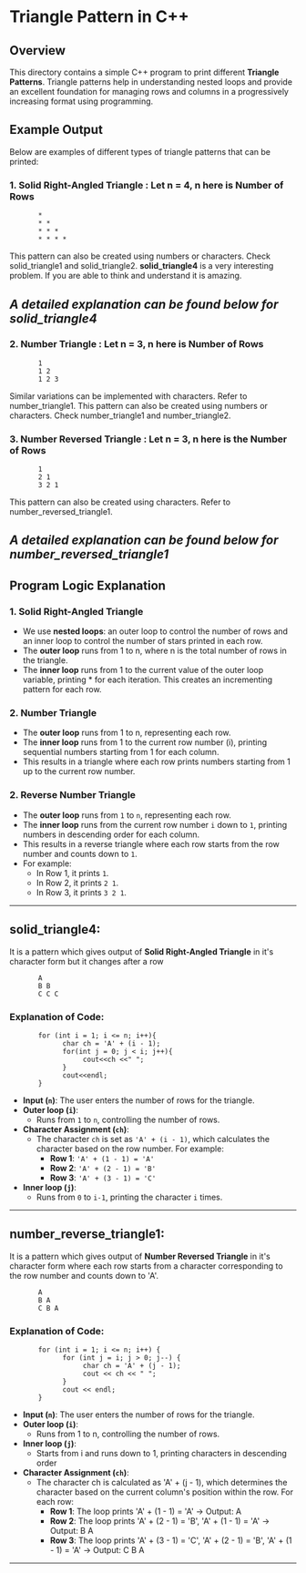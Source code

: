 # Triangle Pattern in C++

## Overview
This directory contains a simple C++ program to print different **Triangle Patterns**. Triangle patterns help in understanding nested loops and provide an excellent foundation for managing rows and columns in a progressively increasing format using programming.

## Example Output
Below are examples of different types of triangle patterns that can be printed:

### 1. **Solid Right-Angled Triangle** : Let n = 4, n here is Number of Rows
```
       *
       * *
       * * *
       * * * *
```
This pattern can also be created using numbers or characters. Check solid_triangle1 and solid_triangle2.
**solid_triangle4** is a very interesting problem. If you are able to think and understand it is amazing. 
## *A detailed explanation can be found below for solid_triangle4*

### 2. **Number Triangle** : Let n = 3, n here is Number of Rows
```
       1
       1 2
       1 2 3
```
Similar variations can be implemented with characters. Refer to number_triangle1.
This pattern can also be created using numbers or characters. Check number_triangle1 and number_triangle2.

### 3. **Number Reversed Triangle** : Let n = 3, n here is the Number of Rows
```
       1
       2 1
       3 2 1
```
This pattern can also be created using characters. Refer to number_reversed_triangle1. 
## *A detailed explanation can be found below for number_reversed_triangle1*

## Program Logic Explanation

### 1. Solid Right-Angled Triangle
- We use **nested loops**: an outer loop to control the number of rows and an inner loop to control the number of stars printed in each row.
- The **outer loop** runs from 1 to n, where n is the total number of rows in the triangle.
- The **inner loop** runs from 1 to the current value of the outer loop variable, printing * for each iteration. This creates an incrementing pattern for each row.

### 2. Number Triangle
- The **outer loop** runs from 1 to n, representing each row.
- The **inner loop** runs from 1 to the current row number (i), printing sequential numbers starting from 1 for each column.
- This results in a triangle where each row prints numbers starting from 1 up to the current row number.

### 2. Reverse Number Triangle
- The **outer loop** runs from `1` to `n`, representing each row.
- The **inner loop** runs from the current row number `i` down to `1`, printing numbers in descending order for each column.
- This results in a reverse triangle where each row starts from the row number and counts down to `1`.
- For example:
  - In Row 1, it prints `1`.
  - In Row 2, it prints `2 1`.
  - In Row 3, it prints `3 2 1`.

---
## solid_triangle4:
It is a pattern which gives output of **Solid Right-Angled Triangle** in it's character form but it changes after a row
```
       A
       B B
       C C C
```

### Explanation of Code:
```
       for (int i = 1; i <= n; i++){
             char ch = 'A' + (i - 1);
             for(int j = 0; j < i; j++){
                  cout<<ch <<" ";
             }
             cout<<endl;
       }
```

- **Input (`n`)**: The user enters the number of rows for the triangle.
- **Outer loop (`i`)**:
  - Runs from `1` to `n`, controlling the number of rows.
- **Character Assignment (`ch`)**:
  - The character `ch` is set as `'A' + (i - 1)`, which calculates the character based on the row number. For example:
    - **Row 1**: `'A' + (1 - 1) = 'A'`
    - **Row 2**: `'A' + (2 - 1) = 'B'`
    - **Row 3**: `'A' + (3 - 1) = 'C'`
- **Inner loop (`j`)**:
  - Runs from `0` to `i-1`, printing the character `i` times.

---

## number_reverse_triangle1:
It is a pattern which gives output of **Number Reversed Triangle** in it's character form where each row starts from a character corresponding to the row number and counts down to 'A'.
```
       A
       B A
       C B A
```

### Explanation of Code:
```
       for (int i = 1; i <= n; i++) {
             for (int j = i; j > 0; j--) {
                  char ch = 'A' + (j - 1);
                  cout << ch << " ";
             }
             cout << endl;  
       }
```

- **Input (`n`)**: The user enters the number of rows for the triangle.
- **Outer loop (`i`)**:
  - Runs from 1 to n, controlling the number of rows.
- **Inner loop (`j`)**:
  - Starts from i and runs down to 1, printing characters in descending order
- **Character Assignment (`ch`)**:
  - The character ch is calculated as 'A' + (j - 1), which determines the character based on the current column's position within the row. For each row:
    - **Row 1**: The loop prints 'A' + (1 - 1) = 'A' → Output: A
    - **Row 2**: The loop prints 'A' + (2 - 1) = 'B', 'A' + (1 - 1) = 'A' → Output: B A
    - **Row 3**: The loop prints 'A' + (3 - 1) = 'C', 'A' + (2 - 1) = 'B', 'A' + (1 - 1) = 'A' → Output: C B A
    
---

